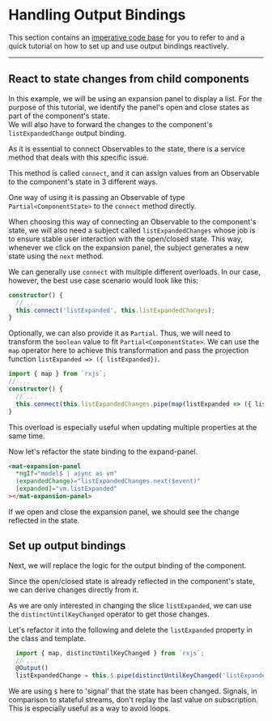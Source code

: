 # Handling Output Bindings

This section contains an [imperative code base][output-bindings.start.component.ts] for you to refer to and a quick tutorial on how to set up and use output bindings reactively.

---

## React to state changes from child components

In this example, we will be using an expansion panel to display a list.
For the purpose of this tutorial, we identify the panel's open and close states as part of the component's state.  
We will also have to forward the changes to the component's `listExpandedChange` output binding.

As it is essential to connect Observables to the state, there is a service method that deals with this specific issue.

This method is called `connect`, and it can assign values from an Observable to the component's state in 3 different ways.

One way of using it is passing an Observable of type `Partial<ComponentState>` to the `connect` method directly.

When choosing this way of connecting an Observable to the component's state, we will also need a subject called `listExpandedChanges` whose job is to ensure stable user interaction with the open/closed state.
This way, whenever we click on the expansion panel, the subject generates a new state using the `next` method.


We can generally use `connect` with multiple different overloads. In our case, however, the best use case scenario would look like this:
```typescript
constructor() {
  // ...
  this.connect('listExpanded', this.listExpandedChanges);
}
```

Optionally, we can also provide it as `Partial`.
Thus, we will need to transform the `boolean` value to fit `Partial<ComponentState>`.
We can use the `map` operator here to achieve this transformation and pass the projection function `listExpanded => ({ listExpanded})`.

```typescript
import { map } from `rxjs`;
// ...
constructor() {
  // ...
  this.connect(this.listExpandedChanges.pipe(map(listExpanded => ({ listExpanded}))));
}
```

This overload is especially useful when updating multiple properties at the same time.

Now let's refactor the state binding to the expand-panel.

```html
<mat-expansion-panel
  *ngIf="model$ | async as vm"
  (expandedChange)="listExpandedChanges.next($event)"
  [expanded]="vm.listExpanded"
></mat-expansion-panel>
```

If we open and close the expansion panel, we should see the change reflected in the state.

## Set up output bindings

Next, we will replace the logic for the output binding of the component.

Since the open/closed state is already reflected in the component's state, we can derive changes directly from it.

As we are only interested in changing the slice `listExpanded`, we can use the `distinctUntilKeyChanged` operator
to get those changes.

Let's refactor it into the following and delete the `listExpanded` property in the class and template.

```typescript
  import { map, distinctUntilKeyChanged } from `rxjs`;
  // ...
  @Output()
  listExpandedChange = this.$.pipe(distinctUntilKeyChanged('listExpanded'), map(s => s.listExpanded));
```

We are using `$` here to 'signal' that the state has been changed. Signals, in comparison to stateful streams, don't replay the last value on subscription.
This is especially useful as a way to avoid loops.

[output-bindings.start.component.ts]: https://github.com/rx-angular/rx-angular/blob/master/apps/demos/src/app/features/tutorials/basics/3-output-bindings/output-bindings.start.component.ts
